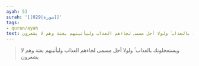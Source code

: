```yaml
---
ayah: 53
surah: '[[029|سورة]]'
tags:
- quran/ayah
text: ويستعجلونك بالعذاب ۚ ولولا أجل مسمى لجاءهم العذاب وليأتينهم بغتة وهم لا يشعرون
---
```

> ويستعجلونك بالعذاب ۚ ولولا أجل مسمى لجاءهم العذاب وليأتينهم بغتة وهم لا يشعرون
